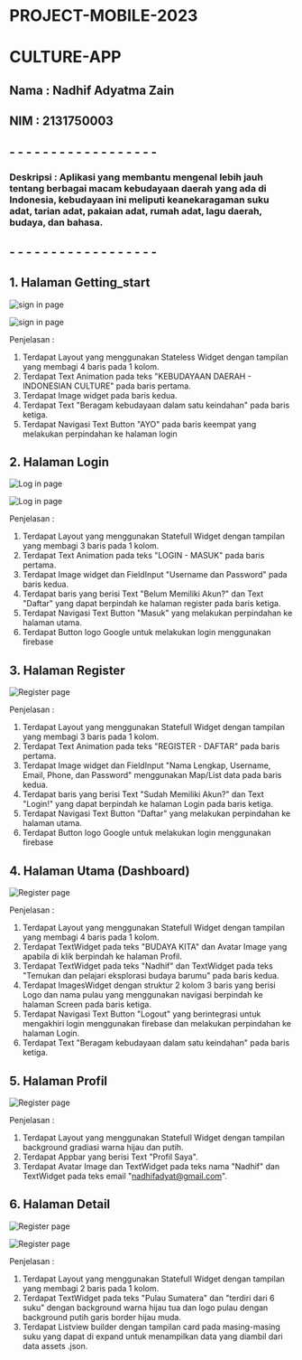 # PROJECT-MOBILE-2023
# CULTURE-APP

## Nama : Nadhif Adyatma Zain
## NIM : 2131750003

## - - - - - - - - - - - - - - - - - -
### Deskripsi : Aplikasi yang membantu mengenal lebih jauh tentang berbagai macam kebudayaan daerah yang ada di Indonesia, kebudayaan ini meliputi keanekaragaman suku adat, tarian adat, pakaian adat, rumah adat, lagu daerah, budaya, dan bahasa.
## - - - - - - - - - - - - - - - - - -

## 1. Halaman Getting_start

![sign in page](src/culture-app/assets/images/page_getstart1.png)

![sign in page](src/culture-app/assets/images/page_getstart2.png)

Penjelasan :
1. Terdapat Layout yang menggunakan Stateless Widget dengan tampilan yang membagi 4 baris pada 1 kolom.
2. Terdapat Text Animation pada teks "KEBUDAYAAN DAERAH - INDONESIAN CULTURE" pada baris pertama.
3. Terdapat Image widget pada baris kedua.
4. Terdapat Text "Beragam kebudayaan dalam satu keindahan" pada baris ketiga.
5. Terdapat Navigasi Text Button "AYO" pada baris keempat yang melakukan perpindahan ke halaman login


## 2. Halaman Login

![Log in page](src/culture-app/assets/images/page_log1.png)

![Log in page](src/culture-app/assets/images/page_log2.png)

Penjelasan :
1. Terdapat Layout yang menggunakan Statefull Widget dengan tampilan yang membagi 3 baris pada 1 kolom.
2. Terdapat Text Animation pada teks "LOGIN - MASUK" pada baris pertama.
3. Terdapat Image widget dan FieldInput "Username dan Password" pada baris kedua.
4. Terdapat baris yang berisi Text "Belum Memiliki Akun?" dan Text "Daftar" yang dapat berpindah ke halaman register pada baris ketiga.
5. Terdapat Navigasi Text Button "Masuk" yang melakukan perpindahan ke halaman utama.
6. Terdapat Button logo Google untuk melakukan login menggunakan firebase


## 3. Halaman Register

![Register page](src/culture-app/assets/images/page_reg1.png)

Penjelasan :
1. Terdapat Layout yang menggunakan Statefull Widget dengan tampilan yang membagi 3 baris pada 1 kolom.
2. Terdapat Text Animation pada teks "REGISTER - DAFTAR" pada baris pertama.
3. Terdapat Image widget dan FieldInput "Nama Lengkap, Username, Email, Phone, dan Password" menggunakan Map/List data pada baris kedua.
4. Terdapat baris yang berisi Text "Sudah Memiliki Akun?" dan Text "Login!" yang dapat berpindah ke halaman Login pada baris ketiga.
5. Terdapat Navigasi Text Button "Daftar" yang melakukan perpindahan ke halaman utama.
6. Terdapat Button logo Google untuk melakukan login menggunakan firebase


## 4. Halaman Utama (Dashboard)

![Register page](src/culture-app/assets/images/page_main.png)

Penjelasan :
1. Terdapat Layout yang menggunakan Statefull Widget dengan tampilan yang membagi 4 baris pada 1 kolom.
2. Terdapat TextWidget pada teks "BUDAYA KITA" dan Avatar Image yang apabila di klik berpindah ke halaman Profil.
3. Terdapat TextWidget pada teks "Nadhif" dan TextWidget pada teks "Temukan dan pelajari eksplorasi budaya barumu" pada baris kedua.
4. Terdapat ImagesWidget dengan struktur 2 kolom 3 baris yang berisi Logo dan nama pulau yang menggunakan navigasi berpindah ke halaman Screen pada baris ketiga.
5. Terdapat Navigasi Text Button "Logout" yang berintegrasi untuk mengakhiri login menggunakan firebase dan melakukan perpindahan ke halaman Login.
6. Terdapat Text "Beragam kebudayaan dalam satu keindahan" pada baris ketiga.


## 5. Halaman Profil

![Register page](src/culture-app/assets/images/page_profil.png)

Penjelasan :
1. Terdapat Layout yang menggunakan Statefull Widget dengan tampilan background gradiasi warna hijau dan putih.
2. Terdapat Appbar yang berisi Text "Profil Saya".
3. Terdapat Avatar Image dan TextWidget pada teks nama "Nadhif" dan TextWidget pada teks email "nadhifadyat@gmail.com".


## 6. Halaman Detail

![Register page](src/culture-app/assets/images/page_sum1.png)

![Register page](src/culture-app/assets/images/page_sum2.png)

Penjelasan :
1. Terdapat Layout yang menggunakan Statefull Widget dengan tampilan yang membagi 2 baris pada 1 kolom.
2. Terdapat TextWidget pada teks "Pulau Sumatera" dan "terdiri dari 6 suku" dengan background warna hijau tua dan logo pulau dengan background putih garis border hijau muda.
3. Terdapat Listview builder dengan tampilan card pada masing-masing suku yang dapat di expand untuk menampilkan data yang diambil dari data assets .json.